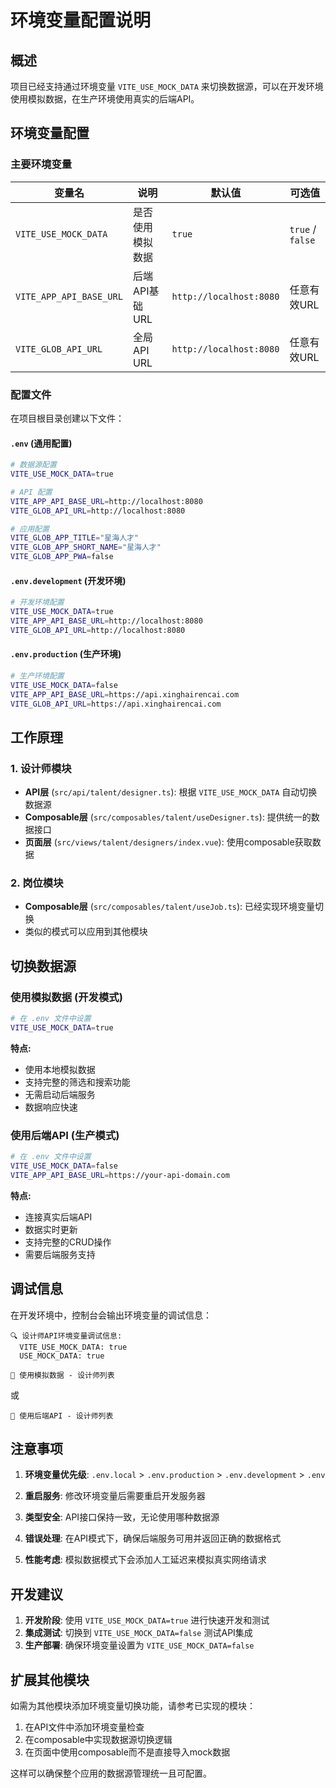 # 环境变量配置说明

## 概述

项目已经支持通过环境变量 `VITE_USE_MOCK_DATA` 来切换数据源，可以在开发环境使用模拟数据，在生产环境使用真实的后端API。

## 环境变量配置

### 主要环境变量

| 变量名 | 说明 | 默认值 | 可选值 |
|--------|------|--------|--------|
| `VITE_USE_MOCK_DATA` | 是否使用模拟数据 | `true` | `true` / `false` |
| `VITE_APP_API_BASE_URL` | 后端API基础URL | `http://localhost:8080` | 任意有效URL |
| `VITE_GLOB_API_URL` | 全局API URL | `http://localhost:8080` | 任意有效URL |

### 配置文件

在项目根目录创建以下文件：

#### `.env` (通用配置)
```bash
# 数据源配置
VITE_USE_MOCK_DATA=true

# API 配置
VITE_APP_API_BASE_URL=http://localhost:8080
VITE_GLOB_API_URL=http://localhost:8080

# 应用配置
VITE_GLOB_APP_TITLE="星海人才"
VITE_GLOB_APP_SHORT_NAME="星海人才"
VITE_GLOB_APP_PWA=false
```

#### `.env.development` (开发环境)
```bash
# 开发环境配置
VITE_USE_MOCK_DATA=true
VITE_APP_API_BASE_URL=http://localhost:8080
VITE_GLOB_API_URL=http://localhost:8080
```

#### `.env.production` (生产环境)
```bash
# 生产环境配置
VITE_USE_MOCK_DATA=false
VITE_APP_API_BASE_URL=https://api.xinghairencai.com
VITE_GLOB_API_URL=https://api.xinghairencai.com
```

## 工作原理

### 1. 设计师模块

- **API层** (`src/api/talent/designer.ts`): 根据 `VITE_USE_MOCK_DATA` 自动切换数据源
- **Composable层** (`src/composables/talent/useDesigner.ts`): 提供统一的数据接口
- **页面层** (`src/views/talent/designers/index.vue`): 使用composable获取数据

### 2. 岗位模块

- **Composable层** (`src/composables/talent/useJob.ts`): 已经实现环境变量切换
- 类似的模式可以应用到其他模块

## 切换数据源

### 使用模拟数据 (开发模式)

```bash
# 在 .env 文件中设置
VITE_USE_MOCK_DATA=true
```

**特点:**
- 使用本地模拟数据
- 支持完整的筛选和搜索功能
- 无需启动后端服务
- 数据响应快速

### 使用后端API (生产模式)

```bash
# 在 .env 文件中设置
VITE_USE_MOCK_DATA=false
VITE_APP_API_BASE_URL=https://your-api-domain.com
```

**特点:**
- 连接真实后端API
- 数据实时更新
- 支持完整的CRUD操作
- 需要后端服务支持

## 调试信息

在开发环境中，控制台会输出环境变量的调试信息：

```
🔍 设计师API环境变量调试信息:
  VITE_USE_MOCK_DATA: true
  USE_MOCK_DATA: true

🔧 使用模拟数据 - 设计师列表
```

或

```
🚀 使用后端API - 设计师列表
```

## 注意事项

1. **环境变量优先级**: `.env.local` > `.env.production` > `.env.development` > `.env`

2. **重启服务**: 修改环境变量后需要重启开发服务器

3. **类型安全**: API接口保持一致，无论使用哪种数据源

4. **错误处理**: 在API模式下，确保后端服务可用并返回正确的数据格式

5. **性能考虑**: 模拟数据模式下会添加人工延迟来模拟真实网络请求

## 开发建议

1. **开发阶段**: 使用 `VITE_USE_MOCK_DATA=true` 进行快速开发和测试
2. **集成测试**: 切换到 `VITE_USE_MOCK_DATA=false` 测试API集成
3. **生产部署**: 确保环境变量设置为 `VITE_USE_MOCK_DATA=false`

## 扩展其他模块

如需为其他模块添加环境变量切换功能，请参考已实现的模块：

1. 在API文件中添加环境变量检查
2. 在composable中实现数据源切换逻辑
3. 在页面中使用composable而不是直接导入mock数据

这样可以确保整个应用的数据源管理统一且可配置。
